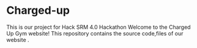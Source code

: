 # Charged-up
This is our project for Hack SRM 4.0 Hackathon
Welcome to the Charged Up Gym website! This repository contains the source code,files of our website .
